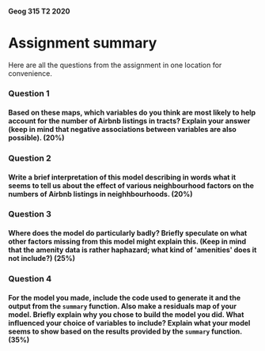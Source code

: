 #### Geog 315 T2 2020
# Assignment summary
Here are all the questions from the assignment in one location for convenience.

### **Question 1**
#### Based on these maps, which variables do you think are most likely to help account for the number of Airbnb listings in tracts? Explain your answer (keep in mind that negative associations between variables are also possible). (**20%**)

### **Question 2**
#### Write a brief interpretation of this model describing in words what it seems to tell us about the effect of various neighbourhood factors on the numbers of Airbnb listings in neighhbourhoods. (**20%**)

### **Question 3**
#### Where does the model do particularly badly? Briefly speculate on what other factors missing from this model might explain this. (Keep in mind that the amenity data is rather haphazard; what kind of 'amenities' does it not include?) (**25%**)

### **Question 4**
#### For the model you made, include the code used to generate it and the output from the `summary` function. Also make a residuals map of your model. Briefly explain why you chose to build the model you did. What influenced your choice of variables to include? Explain what your model seems to show based on the results provided by the `summary` function. (**35%**)

